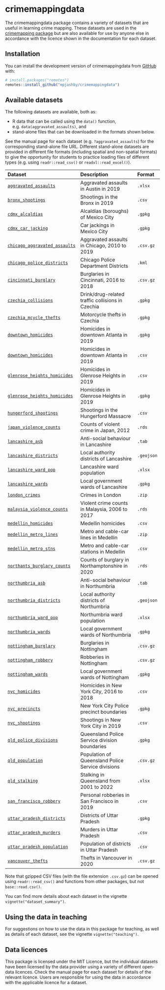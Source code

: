 
<!-- README.md is generated from README.Rmd. Please edit that file -->

# crimemappingdata

<!-- badges: start -->
<!-- badges: end -->

The crimemappingdata package contains a variety of datasets that are
useful in learning crime mapping. These datasets are used in the
[crimemapping package](https://github.com/mpjashby/crimemapping/) but
are also available for use by anyone else in accordance with the licence
shown in the documentation for each dataset.

## Installation

You can install the development version of crimemappingdata from
[GitHub](https://github.com/mpjashby/crimemappingdata/) with:

``` r
# install.packages("remotes")
remotes::install_github("mpjashby/crimemappingdata")
```

## Available datasets

The following datasets are available, both as:

- R data that can be called using the `data()` function,
  e.g. `data(aggravated_assaults)`, and
- stand-alone files that can be downloaded in the formats shown below.

See the manual page for each dataset (e.g. `?aggravated_assaults`) for
the corresponding stand-alone file URL. Different stand-alone datasets
are provided in different file formats (including spatial and
non-spatial formats) to give the opportunity for students to practice
loading files of different types (e.g. using `readr::read_csv()` or
`readxl::read_excel()`).

| Dataset                                                                                                                  | Description                                       | Format     |
|:-------------------------------------------------------------------------------------------------------------------------|:--------------------------------------------------|:-----------|
| [`aggravated_assaults`](https://pkgs.lesscrime.info/crimemappingdata/reference/aggravated_assaults.html)                 | Aggravated assaults in Austin in 2019             | `.xlsx`    |
| [`bronx_shootings`](https://pkgs.lesscrime.info/crimemappingdata/reference/bronx_shootings.html)                         | Shootings in the Bronx in 2019                    | `.csv`     |
| [`cdmx_alcaldias`](https://pkgs.lesscrime.info/crimemappingdata/reference/cdmx_alcaldias.html)                           | Alcaldías (boroughs) of Mexico City               | `.gpkg`    |
| [`cdmx_car_jacking`](https://pkgs.lesscrime.info/crimemappingdata/reference/cdmx_car_jacking.html)                       | Car jackings in Mexico City                       | `.gpkg`    |
| [`chicago_aggravated_assaults`](https://pkgs.lesscrime.info/crimemappingdata/reference/chicago_aggravated_assaults.html) | Aggravated assaults in Chicago, 2010 to 2019      | `.csv.gz`  |
| [`chicago_police_districts`](https://pkgs.lesscrime.info/crimemappingdata/reference/chicago_police_districts.html)       | Chicago Police Department Districts               | `.kml`     |
| [`cincinnati_burglary`](https://pkgs.lesscrime.info/crimemappingdata/reference/cincinnati_burglary.html)                 | Burglaries in Cincinnati, 2016 to 2018            | `.csv.gz`  |
| [`czechia_collisions`](https://pkgs.lesscrime.info/crimemappingdata/reference/czechia_collisions.html)                   | Drink/drug-related traffic collisions in Czechia  | `.gpkg`    |
| [`czechia_mcycle_thefts`](https://pkgs.lesscrime.info/crimemappingdata/reference/czechia_mcycle_thefts.html)             | Motorcycle thefts in Czechia                      | `.gpkg`    |
| [`downtown_homicides`](https://pkgs.lesscrime.info/crimemappingdata/reference/downtown_homicides.html)                   | Homicides in downtown Atlanta in 2019             | `.gpkg`    |
| [`downtown_homicides`](https://pkgs.lesscrime.info/crimemappingdata/reference/downtown_homicides.html)                   | Homicides in downtown Atlanta in 2019             | `.csv`     |
| [`glenrose_heights_homicides`](https://pkgs.lesscrime.info/crimemappingdata/reference/glenrose_heights_homicides.html)   | Homicides in Glenrose Heights in 2019             | `.csv`     |
| [`glenrose_heights_homicides`](https://pkgs.lesscrime.info/crimemappingdata/reference/glenrose_heights_homicides.html)   | Homicides in Glenrose Heights in 2019             | `.gpkg`    |
| [`hungerford_shootings`](https://pkgs.lesscrime.info/crimemappingdata/reference/hungerford_shootings.html)               | Shootings in the Hungerford Massacre              | `.csv`     |
| [`japan_violence_counts`](https://pkgs.lesscrime.info/crimemappingdata/reference/japan_violence_counts.html)             | Counts of violent crime in Japan, 2012            | `.rds`     |
| [`lancashire_asb`](https://pkgs.lesscrime.info/crimemappingdata/reference/lancashire_asb.html)                           | Anti-social behaviour in Lancashire               | `.tab`     |
| [`lancashire_districts`](https://pkgs.lesscrime.info/crimemappingdata/reference/lancashire_districts.html)               | Local authority districts of Lancashire           | `.geojson` |
| [`lancashire_ward_pop`](https://pkgs.lesscrime.info/crimemappingdata/reference/lancashire_ward_pop.html)                 | Lancashire ward population                        | `.xlsx`    |
| [`lancashire_wards`](https://pkgs.lesscrime.info/crimemappingdata/reference/lancashire_wards.html)                       | Local government wards of Lancashire              | `.gpkg`    |
| [`london_crimes`](https://pkgs.lesscrime.info/crimemappingdata/reference/london_crimes.html)                             | Crimes in London                                  | `.zip`     |
| [`malaysia_violence_counts`](https://pkgs.lesscrime.info/crimemappingdata/reference/malaysia_violence_counts.html)       | Violent crime counts in Malaysia, 2006 to 2017    | `.rds`     |
| [`medellin_homicides`](https://pkgs.lesscrime.info/crimemappingdata/reference/medellin_homicides.html)                   | Medellin homicides                                | `.csv`     |
| [`medellin_metro_lines`](https://pkgs.lesscrime.info/crimemappingdata/reference/medellin_metro_lines.html)               | Metro and cable-car lines in Medellin             | `.zip`     |
| [`medellin_metro_stns`](https://pkgs.lesscrime.info/crimemappingdata/reference/medellin_metro_stns.html)                 | Metro and cable-car stations in Medellin          | `.csv`     |
| [`northants_burglary_counts`](https://pkgs.lesscrime.info/crimemappingdata/reference/northants_burglary_counts.html)     | Counts of burglary in Northamptonshire in 2020    | `.rds`     |
| [`northumbria_asb`](https://pkgs.lesscrime.info/crimemappingdata/reference/northumbria_asb.html)                         | Anti-social behaviour in Northumbria              | `.tab`     |
| [`northumbria_districts`](https://pkgs.lesscrime.info/crimemappingdata/reference/northumbria_districts.html)             | Local authority districts of Northumbria          | `.geojson` |
| [`northumbria_ward_pop`](https://pkgs.lesscrime.info/crimemappingdata/reference/northumbria_ward_pop.html)               | Northumbria ward population                       | `.xlsx`    |
| [`northumbria_wards`](https://pkgs.lesscrime.info/crimemappingdata/reference/northumbria_wards.html)                     | Local government wards of Northumbria             | `.gpkg`    |
| [`nottingham_burglary`](https://pkgs.lesscrime.info/crimemappingdata/reference/nottingham_burglary.html)                 | Burglaries in Nottingham                          | `.csv.gz`  |
| [`nottingham_robbery`](https://pkgs.lesscrime.info/crimemappingdata/reference/nottingham_robbery.html)                   | Robberies in Nottingham                           | `.csv.gz`  |
| [`nottingham_wards`](https://pkgs.lesscrime.info/crimemappingdata/reference/nottingham_wards.html)                       | Local government wards of Nottingham              | `.gpkg`    |
| [`nyc_homicides`](https://pkgs.lesscrime.info/crimemappingdata/reference/nyc_homicides.html)                             | Homicides in New York City, 2016 to 2018          | `.csv`     |
| [`nyc_precincts`](https://pkgs.lesscrime.info/crimemappingdata/reference/nyc_precincts.html)                             | New York City Police precinct boundaries          | `.gpkg`    |
| [`nyc_shootings`](https://pkgs.lesscrime.info/crimemappingdata/reference/nyc_shootings.html)                             | Shootings in New York City in 2019                | `.csv`     |
| [`qld_police_divisions`](https://pkgs.lesscrime.info/crimemappingdata/reference/qld_police_divisions.html)               | Queensland Police Service division boundaries     | `.gpkg`    |
| [`qld_population`](https://pkgs.lesscrime.info/crimemappingdata/reference/qld_population.html)                           | Population of Queensland Police Service divisions | `.csv.gz`  |
| [`qld_stalking`](https://pkgs.lesscrime.info/crimemappingdata/reference/qld_stalking.html)                               | Stalking in Queensland from 2001 to 2022          | `.xlsx`    |
| [`san_francisco_robbery`](https://pkgs.lesscrime.info/crimemappingdata/reference/san_francisco_robbery.html)             | Personal robberies in San Francisco in 2019       | `.csv`     |
| [`uttar_pradesh_districts`](https://pkgs.lesscrime.info/crimemappingdata/reference/uttar_pradesh_districts.html)         | Districts of Uttar Pradesh                        | `.gpkg`    |
| [`uttar_pradesh_murders`](https://pkgs.lesscrime.info/crimemappingdata/reference/uttar_pradesh_murders.html)             | Murders in Uttar Pradesh                          | `.csv`     |
| [`uttar_pradesh_population`](https://pkgs.lesscrime.info/crimemappingdata/reference/uttar_pradesh_population.html)       | Population of districts in Uttar Pradesh          | `.csv`     |
| [`vancouver_thefts`](https://pkgs.lesscrime.info/crimemappingdata/reference/vancouver_thefts.html)                       | Thefts in Vancouver in 2020                       | `.csv.gz`  |

Note that gzipped CSV files (with the file extension `.csv.gz`) can be
opened using `readr::read_csv()` and functions from other packages, but
not `base::read.csv()`.

You can find more details about each dataset in the vignette
`vignette("dataset_summary")`.

## Using the data in teaching

For suggestions on how to use the data in this package for teaching, as
well as details of each dataset, see the vignette
`vignette("teaching")`.

## Data licences

This package is licensed under the MIT Licence, but the individual
datasets have been licensed by the data provider using a variety of
different open-data licences. Check the manual page for each dataset for
details of the relevant licence. Users are responsible for using the
data in accordance with the applicable licence for a dataset.
